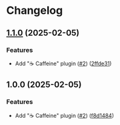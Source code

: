 # Changelog

## [1.1.0](https://github.com/forwardsoftware/revealjs-plugins/compare/reveal.js-caffeine-v1.0.0...reveal.js-caffeine-v1.1.0) (2025-02-05)


### Features

* Add "☕️ Caffeine" plugin ([#2](https://github.com/forwardsoftware/revealjs-plugins/issues/2)) ([2ffde31](https://github.com/forwardsoftware/revealjs-plugins/commit/2ffde314ff3224cdbe3a40f9cfaca0f7c64fdd5f))

## 1.0.0 (2025-02-05)


### Features

* Add "☕️ Caffeine" plugin ([#2](https://github.com/forwardsoftware/revealjs-plugins/issues/2)) ([f8d1484](https://github.com/forwardsoftware/revealjs-plugins/commit/f8d1484dd9703381d8deb1af66ca7fcbfa0f45b6))
